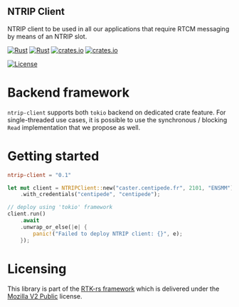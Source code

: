 ## NTRIP Client

NTRIP client to be used in all our applications that require RTCM messaging
by means of an NTRIP slot.

[![Rust](https://github.com/rtk-rs/ntrip-client/actions/workflows/rust.yml/badge.svg)](https://github.com/rtk-rs/ntrip-client/actions/workflows/rust.yml)
[![Rust](https://github.com/rtk-rs/ntrip-client/actions/workflows/daily.yml/badge.svg)](https://github.com/rtk-rs/ntrip-client/actions/workflows/daily.yml)
[![crates.io](https://docs.rs/ntrip-client/badge.svg)](https://docs.rs/ntrip-client/)
[![crates.io](https://img.shields.io/crates/d/ntrip-client.svg)](https://crates.io/crates/ntrip-client)

[![License](https://img.shields.io/badge/license-MPL_2.0-orange?style=for-the-badge&logo=mozilla)](https://github.com/rtk-rs/ntrip-client/blob/main/LICENSE)

Backend framework
=================

`ntrip-client` supports both `tokio` backend on dedicated crate feature. 
For single-threaded use cases, it is possible to use the synchronous / blocking `Read` implementation that
we propose as well.

Getting started
===============

```toml
ntrip-client = "0.1"
```

```rust
let mut client = NTRIPClient::new("caster.centipede.fr", 2101, "ENSMM")
    .with_credentials("centipede", "centipede");

// deploy using 'tokio' framework
client.run()
    .await
    .unwrap_or_else(|e| {
        panic!("Failed to deploy NTRIP client: {}", e);
    });
```

Licensing
=========

This library is part of the [RTK-rs framework](https://github.com/rtk-rs) which
is delivered under the [Mozilla V2 Public](https://www.mozilla.org/en-US/MPL/2.0) license.

